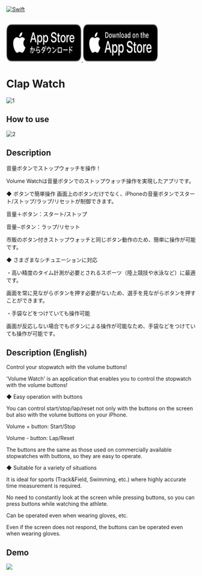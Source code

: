 [![Swift](https://github.com/Ogijun2018/Volume-Watch/actions/workflows/swift.yml/badge.svg)](https://github.com/Ogijun2018/Volume-Watch/actions/workflows/swift.yml)

<div>
	<br>
	<a href="https://apps.apple.com/jp/app/volume-watch/id1554084257">
		<img src="Download_on_the_App_Store_Badge_JP_RGB_blk_100317.svg" width="200" height="100" alt="Click to see the source">
	</a>
	<a href="https://apps.apple.com/us/app/volume-watch/id1554084257">
		<img src="Download_on_the_App_Store_Badge_US-UK_RGB_blk_092917.svg" width="200" height="100" alt="Click to see the source">
	</a>
	<br>
</div>

# Clap Watch
![1](https://user-images.githubusercontent.com/39939005/111056553-26d64d80-84c3-11eb-8c26-16844ce10697.png)

## How to use
![2](https://user-images.githubusercontent.com/39939005/111056555-28a01100-84c3-11eb-8bd8-0bbabb7647e7.png)

## Description
音量ボタンでストップウォッチを操作！

Volume Watchは音量ボタンでのストップウォッチ操作を実現したアプリです。

◆ ボタンで簡単操作
画面上のボタンだけでなく、iPhoneの音量ボタンでスタート/ストップ/ラップ/リセットが制御できます。

音量＋ボタン：スタート/ストップ

音量−ボタン：ラップ/リセット

市販のボタン付きストップウォッチと同じボタン動作のため、簡単に操作が可能です。

◆ さまざまなシチュエーションに対応

・高い精度のタイム計測が必要とされるスポーツ（陸上競技や水泳など）に最適です。

画面を常に見ながらボタンを押す必要がないため、選手を見ながらボタンを押すことができます。

・手袋などをつけていても操作可能

画面が反応しない場合でもボタンによる操作が可能なため、手袋などをつけていても操作が可能です。

## Description (English)
Control your stopwatch with the volume buttons!

'Volume Watch' is an application that enables you to control the stopwatch with the volume buttons!

◆ Easy operation with buttons

You can control start/stop/lap/reset not only with the buttons on the screen but also with the volume buttons on your iPhone.

Volume + button: Start/Stop

Volume - button: Lap/Reset

The buttons are the same as those used on commercially available stopwatches with buttons, so they are easy to operate.

◆ Suitable for a variety of situations

It is ideal for sports (Track&Field, Swimming, etc.) where highly accurate time measurement is required.

No need to constantly look at the screen while pressing buttons, so you can press buttons while watching the athlete.

Can be operated even when wearing gloves, etc.

Even if the screen does not respond, the buttons can be operated even when wearing gloves.

## Demo
<img src="https://user-images.githubusercontent.com/39939005/111056645-fe028800-84c3-11eb-8aa0-66f8d934c432.gif" width="450">
